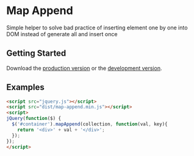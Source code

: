 # Map Append

Simple helper to solve bad practice of inserting element one by one into DOM instead of generate all and insert once

## Getting Started
Download the [production version][min] or the [development version][max].

[min]: https://raw.github.com/shiawuen/jquery-map-append/master/dist/map-append.min.js
[max]: https://raw.github.com/shiawuen/jquery-map-append/master/dist/map-append.js

## Examples

```html
<script src="jquery.js"></script>
<script src="dist/map-append.min.js"></script>
<script>
jQuery(function($) {
  $('#container').mapAppend(collection, function(val, key){
  	return '<div>' + val + '</div>';
  });
});
</script>
```
